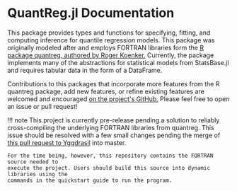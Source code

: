 # QuantReg.jl Documentation

This package provides types and functions for specifying, fitting, and computing inference
for quantile regression models. This package was originally modeled after and employs 
FORTRAN libraries form the 
[R package quantreg, authored by Roger Koenker.](https://cran.r-project.org/web/packages/quantreg/index.html) 
Currently, the package implements many of the abstractions for statistical models from 
StatsBase.jl and requires tabular data in the form of a DataFrame.

Contributions to this packages that incorporate more features from the R quantreg package,
add new features, or refine existing features are welcomed and encouraged
[on the project's GitHub.](https://github.com/fogarty-ben/QuantReg.jl) Please feel free to
open an issue or pull request!

!!! note
    This project is currently pre-release pending a solution to reliably cross-compiling
    the underlying FORTRAN libraries from quantreg. This issue should be resolved with a
    few small changes pending the merge of
    [this pull request to Yggdrasil](https://github.com/JuliaPackaging/Yggdrasil/pull/683)
    into master.
    
    For the time being, however, this repository contains the FORTRAN source needed to
    execute the project. Users should build this source into dynamic libraries using the
    commands in the quickstart guide to run the program.
